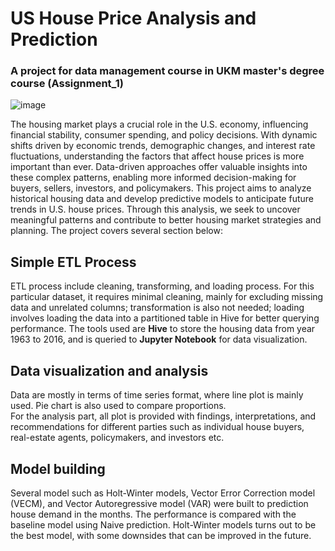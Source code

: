 # US House Price Analysis and Prediction 
### A project for data management course in UKM master's degree course (Assignment_1)

![image](https://github.com/user-attachments/assets/33f3d2ed-4ff0-4958-828a-a9c122ed9422)

The housing market plays a crucial role in the U.S. economy, influencing financial stability, consumer spending, and policy decisions. With dynamic shifts driven by economic trends, demographic changes, and interest rate fluctuations, understanding the factors that affect house prices is more important than ever. Data-driven approaches offer valuable insights into these complex patterns, enabling more informed decision-making for buyers, sellers, investors, and policymakers. This project aims to analyze historical housing data and develop predictive models to anticipate future trends in U.S. house prices. Through this analysis, we seek to uncover meaningful patterns and contribute to better housing market strategies and planning. The project covers several section below:

## Simple ETL Process
ETL process include cleaning, transforming, and loading process. For this particular dataset, it requires minimal cleaning, mainly for excluding missing data and unrelated columns; transformation is also not needed; loading involves loading the data into a partitioned table in Hive for better querying performance. 
The tools used are <b>Hive</b> to store the housing data from year 1963 to 2016, and is queried to <b>Jupyter Notebook</b> for data visualization.

## Data visualization and analysis
Data are mostly in terms of time series format, where line plot is mainly used. Pie chart is also used to compare proportions.  
For the analysis part, all plot is provided with findings, interpretations, and recommendations for different parties such as individual house buyers, real-estate agents, policymakers, and investors etc. 

## Model building
Several model such as Holt-Winter models, Vector Error Correction model (VECM), and Vector Autoregressive model (VAR) were built to prediction house demand in the months. The performance is compared with the baseline model using Naive prediction. Holt-Winter models turns out to be the best model, with some downsides that can be improved in the future.
